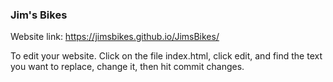 ### Jim's Bikes

Website link: https://jimsbikes.github.io/JimsBikes/

To edit your website. Click on the file index.html, click edit, and find the text you want to replace, change it, then hit commit changes.

